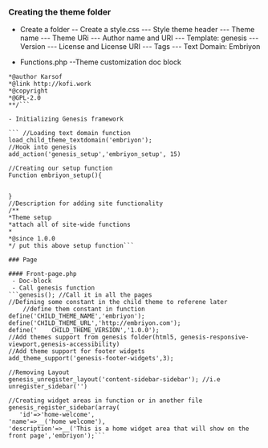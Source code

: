 ### Creating the theme folder
- Create a folder
-- Create a style.css
--- Style theme header
--- Theme name
--- Theme URi
--- Author name and URI
--- Template: genesis
--- Version
--- License and License URI
--- Tags
--- Text Domain: Embriyon

- Functions.php
--Theme customization doc block
``` /***@package theme-name
*@author Karsof
*@link http://kofi.work
*@copyright
*@GPL-2.0
**/```

- Initializing Genesis framework

``` //Loading text domain function
load_child_theme_textdomain('embriyon');
//Hook into genesis
add_action('genesis_setup','embriyon_setup', 15)

//Creating our setup function
Function embriyon_setup(){


}
//Description for adding site functionality
/**
*Theme setup
*attach all of site-wide functions
*
*@since 1.0.0
*/ put this above setup function```

### Page

#### Front-page.php
 - Doc-block
 - Call genesis function
```genesis(); //Call it in all the pages
//Defining some constant in the child theme to referene later
	//define them constant in function
define('CHILD_THEME_NAME','embriyon');
define('CHILD_THEME_URL','http://embriyon.com');
define('	CHILD_THEME_VERSION','1.0.0');
//Add themes support from genesis folder(html5, genesis-responsive-viewport,genesis-accessibility)
//Add theme support for footer widgets
add_theme_support('genesis-footer-widgets',3);

//Removing Layout
genesis_unregister_layout('content-sidebar-sidebar'); //i.e
unregister_sidebar('')

//Creating widget areas in function or in another file
genesis_register_sidebar(array(
   'id'=>'home-welcome',
'name'=>__('home welcome'),
'description'=>__('This is a home widget area that will show on the front page','embriyon');```





			
 


